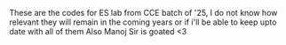 These are the codes for ES lab from CCE batch of '25, I do not know how relevant they will remain in the coming years or if i'll be able to keep upto date with all of them
Also Manoj Sir is goated <3
